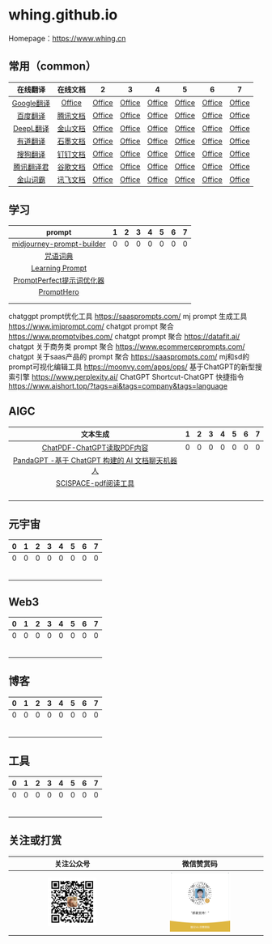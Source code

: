 # whing.github.io

Homepage：https://www.whing.cn

## 常用（common）

| 在线翻译  | 在线文档  |  2 |  3 | 4  |  5 |  6 |  7 |
| :------------: | :------------: | :------------: | :------------: | :------------: | :------------: | :------------: | :------------: |
| [Google翻译](https://translate.google.com/)  |  [Office](https://www.office.com/) |  [Office](https://www.office.com/)  |   [Office](https://www.office.com/) |   [Office](https://www.office.com/) | [Office](https://www.office.com/)  | [Office](https://www.office.com/) |   [Office](https://www.office.com/) |
| [百度翻译](https://fanyi.baidu.com/)         |  [腾讯文档](https://docs.qq.com) |   [Office](https://www.office.com/) |  [Office](https://www.office.com/)  |  [Office](https://www.office.com/)  |   [Office](https://www.office.com/) |   [Office](https://www.office.com/) |   [Office](https://www.office.com/) |
| [DeepL翻译](https://www.deepl.com/)          |  [金山文档](https://www.kdocs.cn) |  [Office](https://www.office.com/)  |  [Office](https://www.office.com/)  |  [Office](https://www.office.com/)  |   [Office](https://www.office.com/) |   [Office](https://www.office.com/) |  [Office](https://www.office.com/)  |
| [有道翻译](https://fanyi.youdao.com/)        |  [石墨文档](https://shimo.im) |   [Office](https://www.office.com/) |  [Office](https://www.office.com/)  |   [Office](https://www.office.com/) |  [Office](https://www.office.com/)  |  [Office](https://www.office.com/)  |  [Office](https://www.office.com/)  |
| [搜狗翻译](https://fanyi.sogou.com/)         |  [钉钉文档](https://docs.dingtalk.com/i/desktop) |  [Office](https://www.office.com/)  |  [Office](https://www.office.com/)  |   [Office](https://www.office.com/) |  [Office](https://www.office.com/)  |  [Office](https://www.office.com/)  |  [Office](https://www.office.com/)  |
| [腾讯翻译君](https://fanyi.qq.com/)          |  [谷歌文档](https://docs.google.com/) |  [Office](https://www.office.com/)  |   [Office](https://www.office.com/) |   [Office](https://www.office.com/) |  [Office](https://www.office.com/)  |  [Office](https://www.office.com/)  |   [Office](https://www.office.com/) |
| [金山词霸](http://www.iciba.com/)            |  [讯飞文档](https://iflydocs.com/) |  [Office](https://www.office.com/)  |   [Office](https://www.office.com/) |   [Office](https://www.office.com/) |   [Office](https://www.office.com/) |  [Office](https://www.office.com/)  |   [Office](https://www.office.com/) |




## 学习
| prompt  | 1  |  2 |  3 | 4  |  5 |  6 |  7 |
| :------------: | :------------: | :------------: | :------------: | :------------: | :------------: | :------------: | :------------: |
| [midjourney-prompt-builder](https://promptomania.com/midjourney-prompt-builder/)  |  0 | 0  |  0 |  0 | 0  | 0  |  0 |
| [咒语词典](http://tag.zoos.life/)  |   |   |   |   |   |   |   |
| [Learning Prompt](https://learningprompt.wiki/)  |   |   |   |   |   |   |   |
| [PromptPerfect提示词优化器](https://promptperfect.jinaai.cn/)  |   |   |   |   |   |   |   |
| [PromptHero](https://prompthero.com/)  |   |   |   |   |   |   |   |
| []()  |   |   |   |   |   |   |   |
| []()  |   |   |   |   |   |   |   |

chatggpt prompt优化工具
https://saasprompts.com/
mj prompt 生成工具
https://www.imiprompt.com/
chatgpt prompt 聚合
https://www.promptvibes.com/
chatgpt prompt 聚合
https://datafit.ai/
chatgpt 关于商务类 prompt 聚合
https://www.ecommerceprompts.com/
chatgpt 关于saas产品的 prompt 聚合
https://saasprompts.com/
mj和sd的prompt可视化编辑工具
https://moonvy.com/apps/ops/
基于ChatGPT的新型搜索引擎
https://www.perplexity.ai/ 
ChatGPT Shortcut-ChatGPT 快捷指令
https://www.aishort.top/?tags=ai&tags=company&tags=language

## AIGC
| 文本生成  | 1  |  2 |  3 | 4  |  5 |  6 |  7 |
| :------------: | :------------: | :------------: | :------------: | :------------: | :------------: | :------------: | :------------: |
| [ChatPDF-ChatGPT读取PDF内容](https://www.chatpdf.com)  |  0 | 0  |  0 |  0 | 0  | 0  |  0 |
| [PandaGPT -基于 ChatGPT 构建的 AI 文档聊天机器人](https://www.pandagpt.io/)  |   |   |   |   |   |   |   |
| [SCISPACE-pdf阅读工具](https://typeset.io/)  |   |   |   |   |   |   |   |
|   |   |   |   |   |   |   |   |
|   |   |   |   |   |   |   |   |
|   |   |   |   |   |   |   |   |
|   |   |   |   |   |   |   |   |

## 元宇宙
| 0  | 1  |  2 |  3 | 4  |  5 |  6 |  7 |
| :------------: | :------------: | :------------: | :------------: | :------------: | :------------: | :------------: | :------------: |
| 0  |  0 | 0  |  0 |  0 | 0  | 0  |  0 |
|   |   |   |   |   |   |   |   |
|   |   |   |   |   |   |   |   |
|   |   |   |   |   |   |   |   |
|   |   |   |   |   |   |   |   |
|   |   |   |   |   |   |   |   |
|   |   |   |   |   |   |   |   |

## Web3
| 0  | 1  |  2 |  3 | 4  |  5 |  6 |  7 |
| :------------: | :------------: | :------------: | :------------: | :------------: | :------------: | :------------: | :------------: |
| 0  |  0 | 0  |  0 |  0 | 0  | 0  |  0 |
|   |   |   |   |   |   |   |   |
|   |   |   |   |   |   |   |   |
|   |   |   |   |   |   |   |   |
|   |   |   |   |   |   |   |   |
|   |   |   |   |   |   |   |   |
|   |   |   |   |   |   |   |   |

## 博客
| 0  | 1  |  2 |  3 | 4  |  5 |  6 |  7 |
| :------------: | :------------: | :------------: | :------------: | :------------: | :------------: | :------------: | :------------: |
| 0  |  0 | 0  |  0 |  0 | 0  | 0  |  0 |
|   |   |   |   |   |   |   |   |
|   |   |   |   |   |   |   |   |
|   |   |   |   |   |   |   |   |
|   |   |   |   |   |   |   |   |
|   |   |   |   |   |   |   |   |
|   |   |   |   |   |   |   |   |

## 工具
| 0  | 1  |  2 |  3 | 4  |  5 |  6 |  7 |
| :------------: | :------------: | :------------: | :------------: | :------------: | :------------: | :------------: | :------------: |
| 0  |  0 | 0  |  0 |  0 | 0  | 0  |  0 |
|   |   |   |   |   |   |   |   |
|   |   |   |   |   |   |   |   |
|   |   |   |   |   |   |   |   |
|   |   |   |   |   |   |   |   |
|   |   |   |   |   |   |   |   |
|   |   |   |   |   |   |   |   |

## 关注或打赏
<!-- ![关注](static/img/qrcode_for_gh_23dfcfca7f91_258.jpg) -->
<!-- ![打赏](static/img/WeChatAppreciationCode.png) -->
<!-- <img src="static/img/WeChatAppreciationCode.png" alt="打赏" width="25%" /> -->
| 关注公众号  | 微信赞赏码  |
| :------------: | :------------: | 
| <img src="static/img/wh_beside_the_window_manga_qrcode.jpg" alt="关注" width="40%" />  |  <img src="static/img/WeChatAppreciationCode.png" alt="打赏" width="50%" /> |


